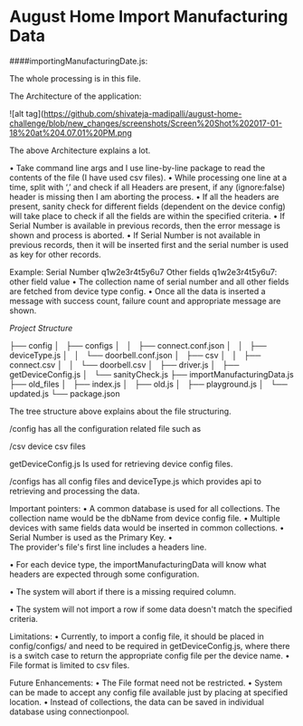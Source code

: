# August Home Import Manufacturing Data 

####importingManufacturingDate.js:

The whole processing is in this file.

The Architecture of the application:

![alt tag](https://github.com/shivateja-madipalli/august-home-challenge/blob/new_changes/screenshots/Screen%20Shot%202017-01-18%20at%204.07.01%20PM.png

The above Architecture explains a lot.

•	Take command line args and I use line-by-line package to read the contents of the file (I have used csv files).
•	While processing one line at a time, split with ‘,’ and check if all Headers are present, if any (ignore:false) header is missing then I am aborting the process.
•	If all the headers are present, sanity check for different fields (dependent on the device config) will take place to check if all the fields are within the specified criteria.
•	If Serial Number is available in previous records, then the error message is shown and process is aborted.
•	If Serial Number is not available in previous records, then it will be inserted first and the serial number is used as key for other records.


Example:
Serial Number  q1w2e3r4t5y6u7
Other fields   q1w2e3r4t5y6u7: other field value
•	The collection name of serial number and all other fields are fetched from device type config.
•	Once all the data is inserted a message with success count, failure count and appropriate message are shown.



_Project Structure_

├── config
│   ├── configs
│   │   ├── connect.conf.json
│   │   ├── deviceType.js
│   │   └── doorbell.conf.json
│   ├── csv
│   │   ├── connect.csv
│   │   └── doorbell.csv
│   ├── driver.js
│   ├── getDeviceConfig.js
│   └── sanityCheck.js
├── importManufacturingData.js
├── old_files
│   ├── index.js
│   ├── old.js
│   ├── playground.js
│   └── updated.js
└── package.json

The tree structure above explains about the file structuring.

/config has all the configuration related file such as 

/csv  device csv files

getDeviceConfig.js  Is used for retrieving device config files.

/configs  has all config files and deviceType.js which provides api to retrieving and processing the data.

Important pointers:
•	A common database is used for all collections. The collection name would be the dbName from device config file.
•	Multiple devices with same fields data would be inserted in common collections.
•	Serial Number is used as the Primary Key.
•	
The provider's file's first line includes a headers line.

•	For each device type, the importManufacturingData will know what headers are expected through some configuration.

•	The system will abort if there is a missing required column.

•	The system will not import a row if some data doesn't match the specified criteria.



Limitations:
•	Currently, to import a config file, it should be placed in config/configs/ and need to be required in getDeviceConfig.js, where there is a switch case to return the appropriate config file per the device name.
•	File format is limited to csv files.

Future Enhancements:
•	The File format need not be restricted.
•	System can be made to accept any config file available just by placing at specified location.
•	Instead of collections, the data can be saved in individual database using connectionpool.


